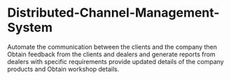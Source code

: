 # Distributed-Channel-Management-System
Automate the communication between the clients and the company then Obtain feedback from the clients and dealers and generate reports from dealers with specific requirements provide updated details of the company products and Obtain workshop details.

